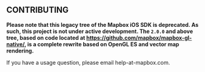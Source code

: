 CONTRIBUTING
------------

**Please note that this legacy tree of the Mapbox iOS SDK is deprecated. As such, this project is not under active development. The `2.0.0` and above tree, based on code located at https://github.com/mapbox/mapbox-gl-native/, is a complete rewrite based on OpenGL ES and vector map rendering.**

If you have a usage question, please email help-at-mapbox.com. 
